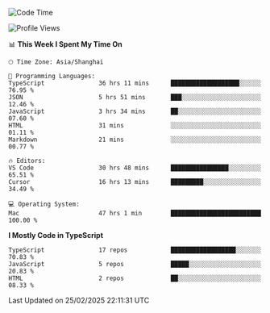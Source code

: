<!--START_SECTION:waka-->
![Code Time](http://img.shields.io/badge/Code%20Time-7%2C330%20hrs%207%20mins-blue)

![Profile Views](http://img.shields.io/badge/Profile%20Views-1-blue)

📊 **This Week I Spent My Time On** 

```text
🕑︎ Time Zone: Asia/Shanghai

💬 Programming Languages: 
TypeScript               36 hrs 11 mins      ███████████████████░░░░░░   76.95 % 
JSON                     5 hrs 51 mins       ███░░░░░░░░░░░░░░░░░░░░░░   12.46 % 
JavaScript               3 hrs 34 mins       ██░░░░░░░░░░░░░░░░░░░░░░░   07.60 % 
HTML                     31 mins             ░░░░░░░░░░░░░░░░░░░░░░░░░   01.11 % 
Markdown                 21 mins             ░░░░░░░░░░░░░░░░░░░░░░░░░   00.77 % 

🔥 Editors: 
VS Code                  30 hrs 48 mins      ████████████████░░░░░░░░░   65.51 % 
Cursor                   16 hrs 13 mins      █████████░░░░░░░░░░░░░░░░   34.49 % 

💻 Operating System: 
Mac                      47 hrs 1 min        █████████████████████████   100.00 % 
```

**I Mostly Code in TypeScript** 

```text
TypeScript               17 repos            ██████████████████░░░░░░░   70.83 % 
JavaScript               5 repos             █████░░░░░░░░░░░░░░░░░░░░   20.83 % 
HTML                     2 repos             ██░░░░░░░░░░░░░░░░░░░░░░░   08.33 % 
```




 Last Updated on 25/02/2025 22:11:31 UTC
<!--END_SECTION:waka-->
